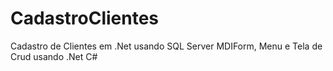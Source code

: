 # CadastroClientes
Cadastro de Clientes em .Net usando SQL Server MDIForm, Menu e Tela de Crud usando .Net C#
